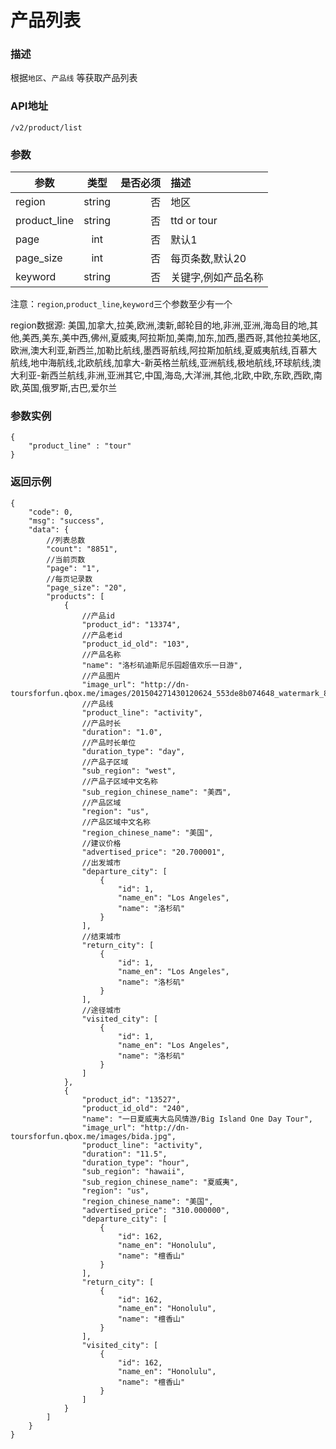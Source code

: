 # 产品列表

### 描述

根据`地区`、`产品线` 等获取产品列表


### API地址

    /v2/product/list

### 参数

| 参数           | 类型          | 是否必须 | 描述             |
| -------------- |:-------------:| ----:| :-----------------|
| region     | string  |  否   | 地区  |
| product_line     | string  |  否   | ttd or tour  |
| page   | int  |  否   | 默认1  |
| page_size   | int  |  否   | 每页条数,默认20  |
| keyword   | string  |  否   | 关键字,例如产品名称  |

注意：`region`,`product_line`,`keyword`三个参数至少有一个

region数据源:
美国,加拿大,拉美,欧洲,澳新,邮轮目的地,非洲,亚洲,海岛目的地,其他,美西,美东,美中西,佛州,夏威夷,阿拉斯加,美南,加东,加西,墨西哥,其他拉美地区,欧洲,澳大利亚,新西兰,加勒比航线,墨西哥航线,阿拉斯加航线,夏威夷航线,百慕大航线,地中海航线,北欧航线,加拿大-新英格兰航线,亚洲航线,极地航线,环球航线,澳大利亚-新西兰航线,非洲,亚洲其它,中国,海岛,大洋洲,其他,北欧,中欧,东欧,西欧,南欧,英国,俄罗斯,古巴,爱尔兰

### 参数实例

    {
    	"product_line" : "tour"
    }


### 返回示例

	{
        "code": 0,
        "msg": "success",
        "data": {
            //列表总数
            "count": "8851",
            //当前页数
            "page": "1",
            //每页记录数
            "page_size": "20",
            "products": [
                {
                    //产品id
                    "product_id": "13374",
                    //产品老id
                    "product_id_old": "103",
                    //产品名称
                    "name": "洛杉矶迪斯尼乐园超值欢乐一日游",
                    //产品图片
                    "image_url": "http://dn-toursforfun.qbox.me/images/201504271430120624_553de8b074648_watermark_800_800.jpg",
                    //产品线
                    "product_line": "activity",
                    //产品时长
                    "duration": "1.0",
                    //产品时长单位
                    "duration_type": "day",
                    //产品子区域
                    "sub_region": "west",
                    //产品子区域中文名称
                    "sub_region_chinese_name": "美西",
                    //产品区域
                    "region": "us",
                    //产品区域中文名称
                    "region_chinese_name": "美国",
                    //建议价格
                    "advertised_price": "20.700001",
                    //出发城市
                    "departure_city": [
                        {
                            "id": 1,
                            "name_en": "Los Angeles",
                            "name": "洛杉矶"
                        }
                    ],
                    //结束城市
                    "return_city": [
                        {
                            "id": 1,
                            "name_en": "Los Angeles",
                            "name": "洛杉矶"
                        }
                    ],
                    //途径城市
                    "visited_city": [
                        {
                            "id": 1,
                            "name_en": "Los Angeles",
                            "name": "洛杉矶"
                        }
                    ]
                },
                {
                    "product_id": "13527",
                    "product_id_old": "240",
                    "name": "一日夏威夷大岛风情游/Big Island One Day Tour",
                    "image_url": "http://dn-toursforfun.qbox.me/images/bida.jpg",
                    "product_line": "activity",
                    "duration": "11.5",
                    "duration_type": "hour",
                    "sub_region": "hawaii",
                    "sub_region_chinese_name": "夏威夷",
                    "region": "us",
                    "region_chinese_name": "美国",
                    "advertised_price": "310.000000",
                    "departure_city": [
                        {
                            "id": 162,
                            "name_en": "Honolulu",
                            "name": "檀香山"
                        }
                    ],
                    "return_city": [
                        {
                            "id": 162,
                            "name_en": "Honolulu",
                            "name": "檀香山"
                        }
                    ],
                    "visited_city": [
                        {
                            "id": 162,
                            "name_en": "Honolulu",
                            "name": "檀香山"
                        }
                    ]
                }
            ]
        }
    }


